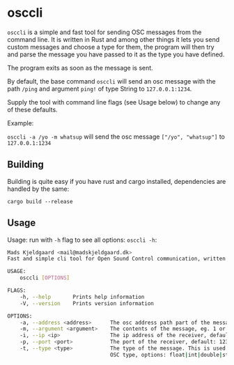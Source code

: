 # osccli

`osccli` is a simple and fast tool for sending OSC messages from the command line. It is written in Rust and among other things it lets you send custom messages and choose a type for them, the program will then try and parse the message you have passed to it as the type you have defined.

The program exits as soon as the message is sent.

By default, the base command `osccli` will send an osc message with the path `/ping` and argument `ping!` of type String to `127.0.0.1:1234`.

Supply the tool with command line flags (see Usage below) to change any of these defaults.

Example:

`osccli -a /yo -m whatsup` will send the osc message `["/yo", "whatsup"]` to `127.0.0.1:1234`

## Building
Building is quite easy if you have rust and cargo installed, dependencies are handled by the same:

`cargo build --release`

## Usage
Usage:
run with `-h` flag to see all options: `osccli -h`:

```sh
Mads Kjeldgaard <mail@madskjeldgaard.dk>
Fast and simple cli tool for Open Sound Control communication, written in Rust

USAGE:
    osccli [OPTIONS]

FLAGS:
    -h, --help       Prints help information
    -V, --version    Prints version information

OPTIONS:
    -a, --address <address>      The osc address path part of the message, eg /ping
    -m, --argument <argument>    The contents of the message, eg. 1 or 'hello'
    -i, --ip <ip>                The ip address of the receiver, default: 127.0.0.1
    -p, --port <port>            The port of the receiver, default: 1234
    -t, --type <type>            The type of the message. This is used to parse the command line argument to a specific
                                 OSC type, options: float|int|double|string, default: string
```
